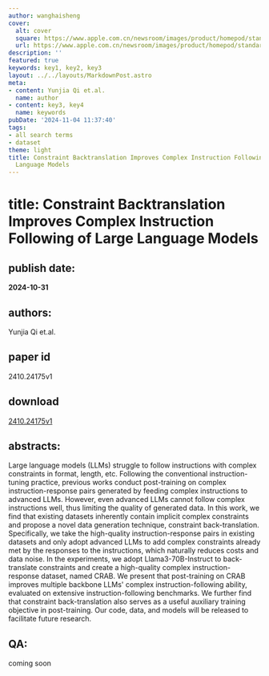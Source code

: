 ```yaml
---
author: wanghaisheng
cover:
  alt: cover
  square: https://www.apple.com.cn/newsroom/images/product/homepod/standard/Apple-HomePod-hero-230118_big.jpg.large_2x.jpg
  url: https://www.apple.com.cn/newsroom/images/product/homepod/standard/Apple-HomePod-hero-230118_big.jpg.large_2x.jpg
description: ''
featured: true
keywords: key1, key2, key3
layout: ../../layouts/MarkdownPost.astro
meta:
- content: Yunjia Qi et.al.
  name: author
- content: key3, key4
  name: keywords
pubDate: '2024-11-04 11:37:40'
tags:
- all search terms
- dataset
theme: light
title: Constraint Backtranslation Improves Complex Instruction Following of Large
  Language Models
---
```


# title: Constraint Backtranslation Improves Complex Instruction Following of Large Language Models 
## publish date: 
**2024-10-31** 
## authors: 
  Yunjia Qi et.al. 
## paper id
2410.24175v1
## download
[2410.24175v1](http://arxiv.org/abs/2410.24175v1)
## abstracts:
Large language models (LLMs) struggle to follow instructions with complex constraints in format, length, etc. Following the conventional instruction-tuning practice, previous works conduct post-training on complex instruction-response pairs generated by feeding complex instructions to advanced LLMs. However, even advanced LLMs cannot follow complex instructions well, thus limiting the quality of generated data. In this work, we find that existing datasets inherently contain implicit complex constraints and propose a novel data generation technique, constraint back-translation. Specifically, we take the high-quality instruction-response pairs in existing datasets and only adopt advanced LLMs to add complex constraints already met by the responses to the instructions, which naturally reduces costs and data noise. In the experiments, we adopt Llama3-70B-Instruct to back-translate constraints and create a high-quality complex instruction-response dataset, named CRAB. We present that post-training on CRAB improves multiple backbone LLMs' complex instruction-following ability, evaluated on extensive instruction-following benchmarks. We further find that constraint back-translation also serves as a useful auxiliary training objective in post-training. Our code, data, and models will be released to facilitate future research.
## QA:
coming soon
